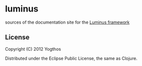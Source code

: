 # luminus

sources of the documentation site for the [Luminus framework](http://www.luminusweb.net)

## License

Copyright (C) 2012 Yogthos

Distributed under the Eclipse Public License, the same as Clojure.

